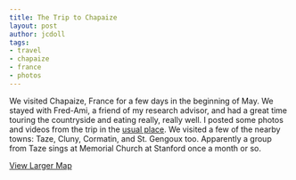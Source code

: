 ```yaml
---
title: The Trip to Chapaize
layout: post
author: jcdoll
tags:
- travel
- chapaize
- france
- photos
---
```


We visited Chapaize, France for a few days in the beginning of May. We stayed with Fred-Ami, a friend of my research advisor, and had a great time touring the countryside and eating really, really well. I posted some photos and videos from the trip in the [usual place](http://picasaweb.com/jcdoll). We visited a few of the nearby towns: Taze, Cluny, Cormatin, and St. Gengoux too. Apparently a group from Taze sings at Memorial Church at Stanford once a month or so.

[View Larger Map](http://maps.google.com/maps?f=d&hl=en&geocode=&saddr=Zurich,+Switzerland&daddr=Chapaize,+France&sll=47.40865,8.508809&sspn=0.013796,0.040684&ie=UTF8&t=p&ll=47.152369,6.635742&spn=2.614979,4.669189&z=7&source=embed)
